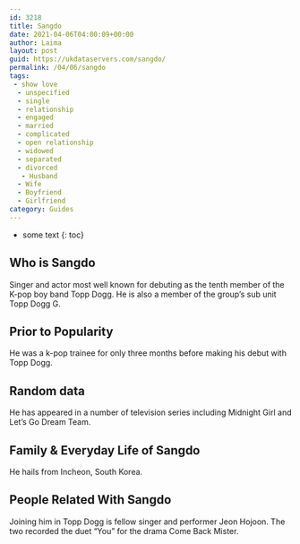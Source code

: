 ```yaml
---
id: 3218
title: Sangdo
date: 2021-04-06T04:00:09+00:00
author: Laima
layout: post
guid: https://ukdataservers.com/sangdo/
permalink: /04/06/sangdo
tags:
 - show love
  - unspecified
  - single
  - relationship
  - engaged
  - married
  - complicated
  - open relationship
  - widowed
  - separated
  - divorced
   - Husband
  - Wife
  - Boyfriend
  - Girlfriend
category: Guides
---
```


* some text
{: toc}


## Who is Sangdo
                  
                  
                  
Singer and actor most well known for debuting as the tenth member of the K-pop boy band Topp Dogg. He is also a member of the group&#8217;s sub unit Topp Dogg G.
                  
              
            
              
            
                
                
                
## Prior to Popularity
                  
                  
                  
He was a k-pop trainee for only three months before making his debut with Topp Dogg.
                  
              
            
              
            
                
                
                
## Random data
                  
                  
                  
He has appeared in a number of television series including Midnight Girl and Let&#8217;s Go Dream Team.
                  
              
            
              
            
                
                
                
## Family & Everyday Life of Sangdo
                  
                  
                  
He hails from Incheon, South Korea.
                  
              
            
              
            
                
                
                
## People Related With Sangdo
                  
                  
                  
Joining him in Topp Dogg is fellow singer and performer Jeon Hojoon. The two recorded the duet &#8220;You&#8221; for the drama Come Back Mister.
                  
              
            
              
            
                
              
            
              
              
            
            
              
            
          
          
          